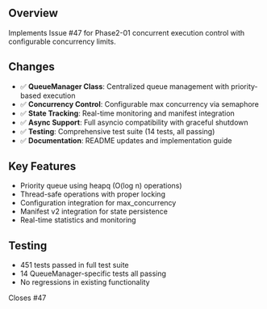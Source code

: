 ## Overview
Implements Issue #47 for Phase2-01 concurrent execution control with configurable concurrency limits.

## Changes
- ✅ **QueueManager Class**: Centralized queue management with priority-based execution
- ✅ **Concurrency Control**: Configurable max concurrency via semaphore
- ✅ **State Tracking**: Real-time monitoring and manifest integration
- ✅ **Async Support**: Full asyncio compatibility with graceful shutdown
- ✅ **Testing**: Comprehensive test suite (14 tests, all passing)
- ✅ **Documentation**: README updates and implementation guide

## Key Features
- Priority queue using heapq (O(log n) operations)
- Thread-safe operations with proper locking
- Configuration integration for max_concurrency
- Manifest v2 integration for state persistence
- Real-time statistics and monitoring

## Testing
- 451 tests passed in full test suite
- 14 QueueManager-specific tests all passing
- No regressions in existing functionality

Closes #47